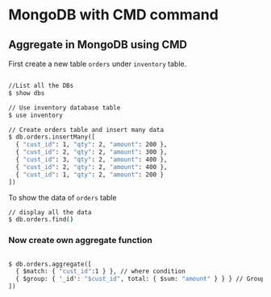 # MongoDB with CMD command

## Aggregate in MongoDB using CMD

First create a new table `orders` under `inventory` table.
```cmd

//List all the DBs
$ show dbs

// Use inventory database table
$ use inventory

// Create orders table and insert many data
$ db.orders.insertMany([
  { "cust_id": 1, "qty": 2, "amount": 200 },
  { "cust_id": 2, "qty": 2, "amount": 300 },
  { "cust_id": 3, "qty": 2, "amount": 400 },
  { "cust_id": 2, "qty": 2, "amount": 400 },
  { "cust_id": 1, "qty": 2, "amount": 200 }
])

```
To show the data of `orders` table
```cmd
// display all the data
$ db.orders.find()

```
### Now create own aggregate function 
```cmd

$ db.orders.aggregate([
  { $match: { "cust_id":1 } }, // where condition
  { $group: { '_id': "$cust_id", total: { $sum: "amount" } } } // Group by total amount and _id is custom name you can change according to your req.
])

```



